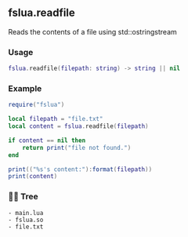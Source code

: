 ## fslua.readfile
Reads the contents of a file using std::ostringstream
### Usage
```lua
fslua.readfile(filepath: string) -> string || nil
```
### Example
```lua
require("fslua")

local filepath = "file.txt"
local content = fslua.readfile(filepath)

if content == nil then
    return print("file not found.")
end

print(("%s's content:"):format(filepath))
print(content)
```
### 🌲🌳 Tree
```
- main.lua
- fslua.so
- file.txt
```
